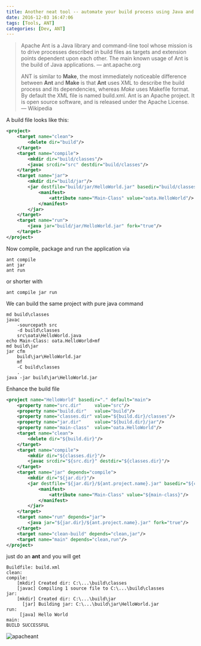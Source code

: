 ```yaml
---
title: Another neat tool -- automate your build process using Java and Ant
date: 2016-12-03 16:47:06
tags: [Tools, ANT]
categories: [Dev, ANT]
---
```


> Apache Ant is a Java library and command-line tool whose mission is to drive processes described in build files as targets and extension points dependent upon each other. The main known usage of Ant is the build of Java applications. — ant.apache.org
> 
> ANT is similar to **Make**, the most immediately noticeable difference between **Ant** and **Make** is that **Ant** uses XML to describe the build process and its dependencies, whereas *Make* uses Makefile format. By default the XML file is named build.xml. Ant is an Apache project. It is open source software, and is released under the Apache License. — Wikipedia

A build file looks like this:

```xml
<project>
    <target name="clean">
        <delete dir="build"/>
    </target>
    <target name="compile">
        <mkdir dir="build/classes"/>
        <javac srcdir="src" destdir="build/classes"/>
    </target>
    <target name="jar">
        <mkdir dir="build/jar"/>
        <jar destfile="build/jar/HelloWorld.jar" basedir="build/classes">
            <manifest>
                <attribute name="Main-Class" value="oata.HelloWorld"/>
            </manifest>
        </jar>
    </target>
    <target name="run">
        <java jar="build/jar/HelloWorld.jar" fork="true"/>
    </target>
</project>
```

Now compile, package and run the application via

```
ant compile
ant jar
ant run
```
or shorter with
```
ant compile jar run
```
We can build the same project with pure java command
```
md build\classes
javac
    -sourcepath src
    -d build\classes
    src\oata\HelloWorld.java
echo Main-Class: oata.HelloWorld>mf
md build\jar
jar cfm
    build\jar\HelloWorld.jar
    mf
    -C build\classes
    .
java -jar build\jar\HelloWorld.jar
```
Enhance the build file
```xml
<project name="HelloWorld" basedir="." default="main">
    <property name="src.dir"     value="src"/>
    <property name="build.dir"   value="build"/>
    <property name="classes.dir" value="${build.dir}/classes"/>
    <property name="jar.dir"     value="${build.dir}/jar"/>
    <property name="main-class"  value="oata.HelloWorld"/>
    <target name="clean">
        <delete dir="${build.dir}"/>
    </target>
    <target name="compile">
        <mkdir dir="${classes.dir}"/>
        <javac srcdir="${src.dir}" destdir="${classes.dir}"/>
    </target>
    <target name="jar" depends="compile">
        <mkdir dir="${jar.dir}"/>
        <jar destfile="${jar.dir}/${ant.project.name}.jar" basedir="${classes.dir}">
            <manifest>
                <attribute name="Main-Class" value="${main-class}"/>
            </manifest>
        </jar>
    </target>
    <target name="run" depends="jar">
        <java jar="${jar.dir}/${ant.project.name}.jar" fork="true"/>
    </target>
    <target name="clean-build" depends="clean,jar"/>
    <target name="main" depends="clean,run"/>
</project>
```
just do an **ant** and you will get
```
Buildfile: build.xml
clean:
compile:
    [mkdir] Created dir: C:\...\build\classes
    [javac] Compiling 1 source file to C:\...\build\classes
jar:
    [mkdir] Created dir: C:\...\build\jar
      [jar] Building jar: C:\...\build\jar\HelloWorld.jar
run:
     [java] Hello World
main:
BUILD SUCCESSFUL
```

![apacheant](https://philsblog.b-cdn.net/images/apacheant.png "apacheant")